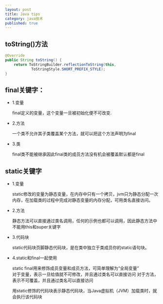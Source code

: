 ```yaml
---
layout: post
title: Java tips
category: java技术
published: true
---
```

## toString()方法
```java
@Override
public String toString() {
    return ToStringBuilder.reflectionToString(this,
            ToStringStyle.SHORT_PREFIX_STYLE);
}
```
## final关键字：
* 1.变量
	
	final定义的变量，这个变量一旦被初始化便不可改变.

* 2.方法
  
 	一个类不允许其子类覆盖某个方法，就可以把这个方法声明为final
 	
* 3.类
  
	final类不能被继承因此final类的成员方法没有机会被覆盖默认都是final

## static关键字

* 1.变量

	static修改的变量为静态变量，在内存中只有一个拷贝，jvm只为静态分配一次内存，在加载类的过程中完成对静态变量的内存分配，可用类名直接访问。
* 2.方法

  静态方法可以直接通过类名调用，任何的示例也都可以调用，因此静态方法中不能用this和super关键字
  
* 3.代码块
 
  static代码块页脚静态代码块，是在类中独立于类成员你的static语句块。

* 4.static和final一起使用
  
  static final用来修饰成员变量和成员方法，可简单理解为“全局变量”  
  对于变量，表示一旦给值就不可修改，并且通过类名可以直接访问
  对于方法，表示不可覆盖，并且通过类名可以直接访问
  
  用static修饰的代码块表示静态代码块，当Java虚拟机（JVM）加载类时，就会执行该代码块